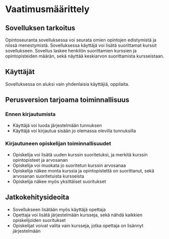 # Vaatimusmäärittely

## Sovelluksen tarkoitus

Opintoseuranta sovelluksessa voi seurata omien opintojen edistymistä ja niissä menestymistä. Sovelluksessa käyttäjä voi lisätä suorittamat kurssit sovellukseen. Sovellus laskee henkilön suorittamien kurssien ja opintopisteiden määrän, sekä näyttää keskiarvon suorittamista kursseistaan.

## Käyttäjät

Sovelluksessa on aluksi vain yhdenlaisia käyttäjiä, oppilaita.

## Perusversion tarjoama toiminnallisuus

### Ennen kirjautumista

- Käyttäjä voi luoda järjestelmään tunnuksen
- Käyttäjä voi kirjautua sisään jo olemassa olevilla tunnuksilla

### Kirjautuneen opiskelijan toiminnallisuudet

- Opiskelija voi lisätä uuden kurssin suoritetuksi, ja merkitä kurssin opintopisteet ja arvosanan
- Opiskelija voi muokata jo suoritetun kurssin arvosanaa
- Opiskelija näkee monta kurssia ja opintopistettä on suorittanut, sekä arvosanan suoritetuista kursseista
- Opiskelija näkee myös yksittäiset suoritukset

## Jatkokehitysideoita

- Sovellukseen lisätään myös käyttäjä opettaja
- Opettaja voi lisätä järjestelmään kursseja, sekä nähdä kaikkien opiskelijoiden suoritukset
- Opiskelijat voivat valita vain kursseja, jotka opettaja on lisännyt järjestelmään
